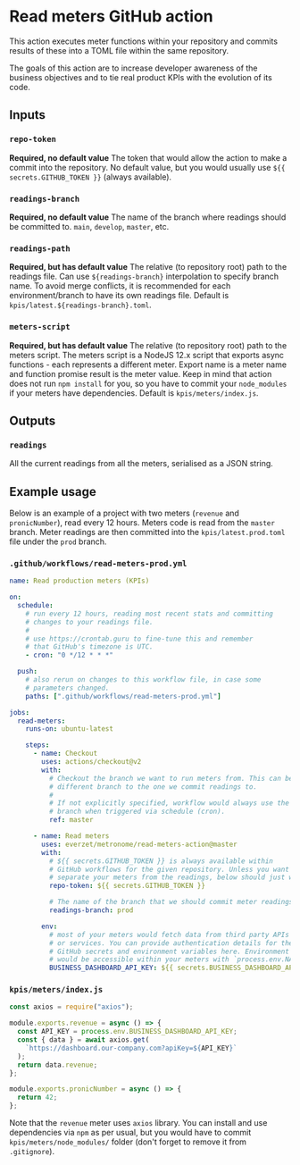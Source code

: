 # Read meters GitHub action

This action executes meter functions within your repository and commits results of these into a
TOML file within the same repository.

The goals of this action are to increase developer awareness of the business objectives and to tie
real product KPIs with the evolution of its code.

## Inputs

### `repo-token`

**Required, no default value** The token that would allow the action to make a commit into the
repository. No default value, but you would usually use `${{ secrets.GITHUB_TOKEN }}` (always
available).

### `readings-branch`

**Required, no default value** The name of the branch where readings should be committed to.
`main`, `develop`, `master`, etc.

### `readings-path`

**Required, but has default value** The relative (to repository root) path to the readings file.
Can use `${readings-branch}` interpolation to specify branch name. To avoid merge conflicts, it is
recommended for each environment/branch to have its own readings file. Default is
`kpis/latest.${readings-branch}.toml`.

### `meters-script`

**Required, but has default value** The relative (to repository root) path to the meters script.
The meters script is a NodeJS 12.x script that exports async functions - each represents a
different meter. Export name is a meter name and function promise result is the meter value. Keep
in mind that action does not run `npm install` for you, so you have to commit your `node_modules`
if your meters have dependencies. Default is `kpis/meters/index.js`.

## Outputs

### `readings`

All the current readings from all the meters, serialised as a JSON string.

## Example usage

Below is an example of a project with two meters (`revenue` and `pronicNumber`), read every 12
hours. Meters code is read from the `master` branch. Meter readings are then committed into the
`kpis/latest.prod.toml` file under the `prod` branch.

### `.github/workflows/read-meters-prod.yml`

```yaml
name: Read production meters (KPIs)

on:
  schedule:
    # run every 12 hours, reading most recent stats and committing
    # changes to your readings file.
    #
    # use https://crontab.guru to fine-tune this and remember
    # that GitHub's timezone is UTC.
    - cron: "0 */12 * * *"

  push:
    # also rerun on changes to this workflow file, in case some
    # parameters changed.
    paths: [".github/workflows/read-meters-prod.yml"]

jobs:
  read-meters:
    runs-on: ubuntu-latest

    steps:
      - name: Checkout
        uses: actions/checkout@v2
        with:
          # Checkout the branch we want to run meters from. This can be a
          # different branch to the one we commit readings to.
          #
          # If not explicitly specified, workflow would always use the default
          # branch when triggered via schedule (cron).
          ref: master

      - name: Read meters
        uses: everzet/metronome/read-meters-action@master
        with:
          # ${{ secrets.GITHUB_TOKEN }} is always available within
          # GitHub workflows for the given repository. Unless you want to
          # separate your meters from the readings, below should just work.
          repo-token: ${{ secrets.GITHUB_TOKEN }}

          # The name of the branch that we should commit meter readings to.
          readings-branch: prod

        env:
          # most of your meters would fetch data from third party APIs
          # or services. You can provide authentication details for these via
          # GitHub secrets and environment variables here. Environment variables
          # would be accessible within your meters with `process.env.NAME_OF_VAR`
          BUSINESS_DASHBOARD_API_KEY: ${{ secrets.BUSINESS_DASHBOARD_API_KEY }}
```

### `kpis/meters/index.js`

```js
const axios = require("axios");

module.exports.revenue = async () => {
  const API_KEY = process.env.BUSINESS_DASHBOARD_API_KEY;
  const { data } = await axios.get(
    `https://dashboard.our-company.com?apiKey=${API_KEY}`
  );
  return data.revenue;
};

module.exports.pronicNumber = async () => {
  return 42;
};
```

Note that the `revenue` meter uses `axios` library. You can install and use dependencies via `npm`
as per usual, but you would have to commit `kpis/meters/node_modules/` folder (don't forget to
remove it from `.gitignore`).
